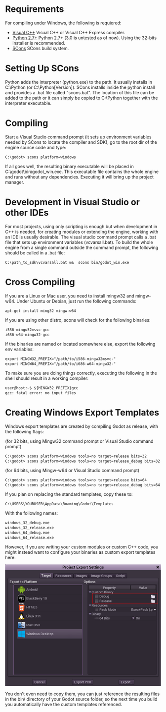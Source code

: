 # Requirements

For compiling under Windows, the following is requiered:

*  [Visual C++](http://www.microsoft.com/visualstudio) Visual C++ or Visual C++ Express compiler.
*  [Python 2.7+](http://www.python.org/getit/releases/2.7/) Python 2.7+ (3.0 is untested as of now). Using the 32-bits installer is recommended.
*  [SCons](http://www.scons.org) SCons build system.

# Setting Up SCons

Python adds the interpreter (python.exe) to the path. It usually installs in C:\Python (or C:\Python[Version]). SCons installs inside the python install and provides a .bat file called "scons.bat". The location of this file can be added to the path or it can simply be copied to C:\Python together with the interpreter executable.


# Compiling

Start a Visual Studio command prompt (it sets up environment variables needed by SCons to locate the compiler and SDK), go to the root dir of the engine source code and type:
```
C:\godot> scons platform=windows
```

If all goes well, the resulting binary executable will be placed in C:\godot\bin\godot_win.exe. This executable file contains the whole engine and runs without any dependencies. Executing it will bring up the project manager.

# Development in Visual Studio or other IDEs

For most projects, using only scripting is enough but when development in C++ is needed, for creating modules or extending the engine, working with an IDE is usually desirable. The visual studio command prompt calls a .bat file that sets up environment variables (vcvarsall.bat). To build the whole engine from a single command outside the command prompt, the following should be called in a .bat file:
```
C:\path_to_sdk\vcvarsall.bat &&  scons bin/godot_win.exe
```

# Cross Compiling

If you are a Linux or Mac user, you need to install mingw32 and mingw-w64. Under Ubuntu or Debian, just run the following commands:

```
apt-get install ming32 mingw-w64
```

If you are using other distro, scons will check for the following binaries:

```
i586-mingw32msvc-gcc
i686-w64-mingw32-gcc
```

If the binaries are named or located somewhere else, export the following env variables:

```
export MINGW32_PREFIX="/path/to/i586-mingw32msvc-"
export MINGW64_PREFIX="/path/to/i686-w64-mingw32-"
```

To make sure you are doing things correctly, executing the following in the shell should result in a working compiler:

```
user@host:~$ ${MINGW32_PREFIX}gcc
gcc: fatal error: no input files
```

# Creating Windows Export Templates

Windows export templates are created by compiling Godot as release, with the following flags:

(for 32 bits, using Mingw32 command prompt or Visual Studio command prompt)
```
C:\godot> scons platform=windows tools=no target=release bits=32
C:\godot> scons platform=windows tools=no target=release_debug bits=32
```
(for 64 bits, using Mingw-w64 or Visual Studio command prompt)
```
C:\godot> scons platform=windows tools=no target=release bits=64
C:\godot> scons platform=windows tools=no target=release_debug bits=64
```

If you plan on replacing the standard templates, copy these to:
```
C:\USERS\YOURUSER\AppData\Roaming\Godot\Templates
```
With the following names:
```
windows_32_debug.exe
windows_32_release.exe
windows_64_debug.exe
windows_64_release.exe
```

However, if you are writing your custom modules or custom C++ code, you might instead want to configure your binaries as custom export templates here:

<p align="center"><img src="images/wintemplates.png"></p>

You don't even need to copy them, you can just reference the resulting files in the bin\ directory of your Godot source folder, so the next time you build you automatically have the custom templates referenced.


